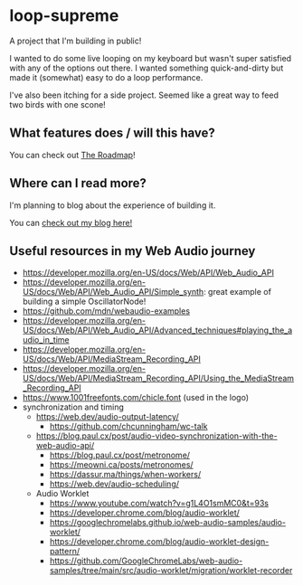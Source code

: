 # loop-supreme

A project that I'm building in public!

I wanted to do some live looping on my keyboard but wasn't super satisfied with any of the options out there. I wanted something quick-and-dirty but made it (somewhat) easy to do a loop performance.

I've also been itching for a side project. Seemed like a great way to feed two birds with one scone!

## What features does / will this have?

You can check out [The Roadmap](./roadmap.md)!

## Where can I read more?

I'm planning to blog about the experience of building it.

You can [check out my blog here!](https://ericyd.hashnode.dev/)

## Useful resources in my Web Audio journey

- https://developer.mozilla.org/en-US/docs/Web/API/Web_Audio_API
- https://developer.mozilla.org/en-US/docs/Web/API/Web_Audio_API/Simple_synth: great example of building a simple OscillatorNode!
- https://github.com/mdn/webaudio-examples
- https://developer.mozilla.org/en-US/docs/Web/API/Web_Audio_API/Advanced_techniques#playing_the_audio_in_time
- https://developer.mozilla.org/en-US/docs/Web/API/MediaStream_Recording_API
- https://developer.mozilla.org/en-US/docs/Web/API/MediaStream_Recording_API/Using_the_MediaStream_Recording_API
- https://www.1001freefonts.com/chicle.font (used in the logo)
- synchronization and timing
  - https://web.dev/audio-output-latency/
    - https://github.com/chcunningham/wc-talk
  - https://blog.paul.cx/post/audio-video-synchronization-with-the-web-audio-api/
    - https://blog.paul.cx/post/metronome/
    - https://meowni.ca/posts/metronomes/
    - https://dassur.ma/things/when-workers/
    - https://web.dev/audio-scheduling/
  - Audio Worklet
    - https://www.youtube.com/watch?v=g1L4O1smMC0&t=93s
    - https://developer.chrome.com/blog/audio-worklet/
    - https://googlechromelabs.github.io/web-audio-samples/audio-worklet/
    - https://developer.chrome.com/blog/audio-worklet-design-pattern/
    <!-- This seems highly relevant -- an audio recorder using an audio worklet! -->
    - https://github.com/GoogleChromeLabs/web-audio-samples/tree/main/src/audio-worklet/migration/worklet-recorder
